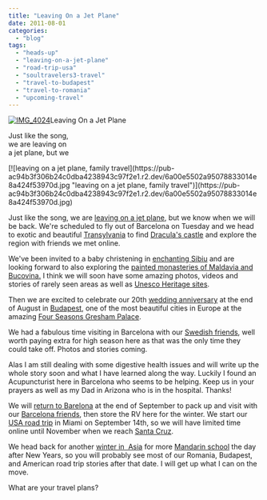 ```yaml
---
title: "Leaving On a Jet Plane"
date: 2011-08-01
categories: 
  - "blog"
tags: 
  - "heads-up"
  - "leaving-on-a-jet-plane"
  - "road-trip-usa"
  - "soultravelers3-travel"
  - "travel-to-budapest"
  - "travel-to-romania"
  - "upcoming-travel"
---
```


[![IMG_4024](https://pub-ac94b3f306b24c0dba4238943c97f2e1.r2.dev/6a00e5502a950788330153904f0a5d970b.jpg "IMG_4024")](https://pub-ac94b3f306b24c0dba4238943c97f2e1.r2.dev/6a00e5502a950788330153904f0a5d970b.jpg)Leaving On a Jet Plane

Just like the song,  
we are leaving on  
a jet plane, but we

<!--more--> [![leaving on a jet plane, family travel](https://pub-ac94b3f306b24c0dba4238943c97f2e1.r2.dev/6a00e5502a95078833014e8a424f53970d.jpg "leaving on a jet plane, family travel")](https://pub-ac94b3f306b24c0dba4238943c97f2e1.r2.dev/6a00e5502a95078833014e8a424f53970d.jpg)  
  

Just like the song, we are [leaving on a jet plane](http://en.wikipedia.org/wiki/Leaving_on_a_Jet_Plane "leaving on a jet plane"), but we know when we will be back. We're scheduled to fly out of Barcelona on Tuesday and we head to exotic and beautiful [Transylvania](http://en.wikipedia.org/wiki/Transylvania "transylvania") to find [Dracula's castle](http://en.wikipedia.org/wiki/Bran_Castle "Dracula's castle") and explore the region with friends we met online.  
  
We've been invited to a baby christening in [enchanting Sibiu](http://en.wikipedia.org/wiki/Sibiu "vacation  Sibiu, Romania") and are looking forward to also exploring the [painted monasteries of Maldavia and Bucovina.](http://www.romanianmonasteries.org/bucovina/all-bucovina-monasteries "painted monasteries of Romania") I think we will soon have some amazing photos, videos and stories of rarely seen areas as well as [Unesco Heritage sites](http://en.wikipedia.org/wiki/List_of_World_Heritage_Sites_in_Romania "Unesco world heritage sites in Romania").  
  
Then we are excited to celebrate our 20th [wedding anniversary](http://soultravelers3new.local/2010/10/celebrating-in-paris-eiffel-tower-family-travel-adventures-abroad-birthdays-weddings-and-anniversari.html "wedding anniversary Paris") at the end of August in [Budapest](http://soultravelers3new.local/2010/07/family-travel-budapest-hungary-family-friendly-fun-and-educational.html "budapest holiday"), one of the most beautiful cities in Europe at the amazing [Four Seasons Gresham Palace](http://www.fourseasons.com/budapest/ "Four Seasons Budapest").  
  
We had a fabulous time visiting in Barcelona with our [Swedish friends](http://soultravelers3new.local/2010/03/funniest-kids-soultravelers3-family-travel-best-funny-youtube-global-kids-hilarious-sweden-trumpet-v.html "swedish friends"), well worth paying extra for high season here as that was the only time they could take off. Photos and stories coming.  
  
Alas I am still dealing with some digestive health issues and will write up the whole story soon and what I have learned along the way. Luckily I found an Acupuncturist here in Barcelona who seems to be helping. Keep us in your prayers as well as my Dad in Arizona who is in the hospital. Thanks!  
  
We will [return to Barelona](http://soultravelers3new.local/2011/07/what-our-nomadic-travel-lifestyle-looks-like-family-fun.html "Barcelona  luxury camping") at the end of September to pack up and visit with our [Barcelona friends](http://soultravelers3new.local/2011/06/delicious-dinner-in-barcelona.html "Barcelona friends"), then store the RV here for the winter. We start our [USA road trip](http://soultravelers3new.local/2011/06/road-trip-usa.html "USA road trip") in Miami on September 14th, so we will have limited time online until November when we reach [Santa Cruz](http://soultravelers3new.local/2011/01/homeaway-santa-cruz-beach-house-vacation-rental-review-best-family-friendly-lodging.html "santa cruz beach rental ").

We head back for another [winter in  Asia](http://soultravelers3new.local/2011/01/tropical-winter-home-in-penang-malaysia-location-indenpendent-digital-nomad-long-term-travel-tips-.html "winter in Asia") for more [Mandarin school](http://soultravelers3new.local/2011/01/only-american-girl-in-an-all-mandarin-school-chinese-immersion-in-language-culture-through-school.html "Mandarin school in Asia") the day after New Years, so you will probably see most of our Romania, Budapest, and American road trip stories after that date. I will get up what I can on the move.  
  
What are your travel plans?
